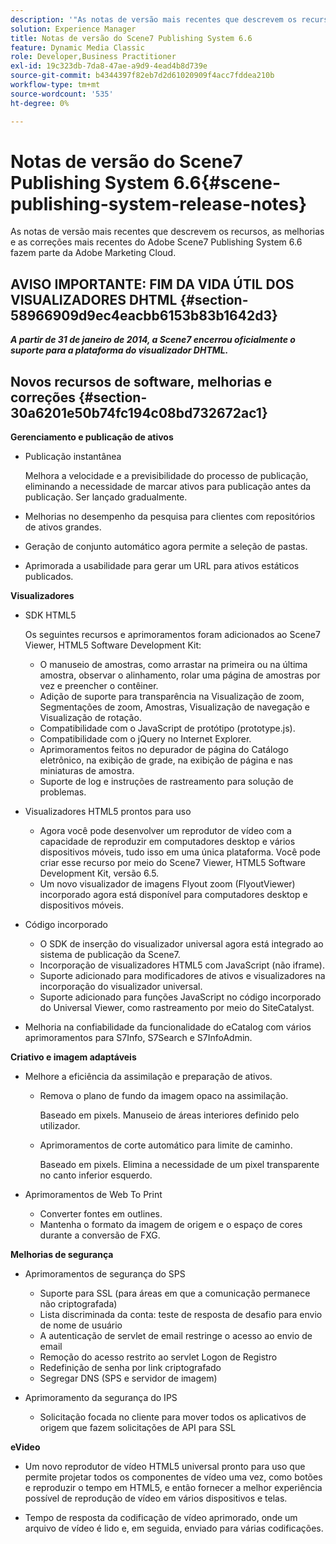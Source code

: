 ```yaml
---
description: '"As notas de versão mais recentes que descrevem os recursos, aprimoramentos e correções mais recentes do Adobe Scene7 Publishing System 6.6, parte da solução Adobe Experience Manager na Adobe Marketing Cloud."'
solution: Experience Manager
title: Notas de versão do Scene7 Publishing System 6.6
feature: Dynamic Media Classic
role: Developer,Business Practitioner
exl-id: 19c323db-7da8-47ae-a9d9-4ead4b8d739e
source-git-commit: b4344397f82eb7d2d61020909f4acc7fddea210b
workflow-type: tm+mt
source-wordcount: '535'
ht-degree: 0%

---
```


# Notas de versão do Scene7 Publishing System 6.6{#scene-publishing-system-release-notes}

As notas de versão mais recentes que descrevem os recursos, as melhorias e as correções mais recentes do Adobe Scene7 Publishing System 6.6 fazem parte da Adobe Marketing Cloud.

## AVISO IMPORTANTE: FIM DA VIDA ÚTIL DOS VISUALIZADORES DHTML {#section-58966909d9ec4eacbb6153b83b1642d3}

***A partir de 31 de janeiro de 2014, a Scene7 encerrou oficialmente o suporte para a plataforma do visualizador DHTML.***

## Novos recursos de software, melhorias e correções {#section-30a6201e50b74fc194c08bd732672ac1}

**Gerenciamento e publicação de ativos**

* Publicação instantânea

   Melhora a velocidade e a previsibilidade do processo de publicação, eliminando a necessidade de marcar ativos para publicação antes da publicação. Ser lançado gradualmente.

* Melhorias no desempenho da pesquisa para clientes com repositórios de ativos grandes.
* Geração de conjunto automático agora permite a seleção de pastas.
* Aprimorada a usabilidade para gerar um URL para ativos estáticos publicados.

**Visualizadores**

* SDK HTML5

   Os seguintes recursos e aprimoramentos foram adicionados ao Scene7 Viewer, HTML5 Software Development Kit:

   * O manuseio de amostras, como arrastar na primeira ou na última amostra, observar o alinhamento, rolar uma página de amostras por vez e preencher o contêiner.
   * Adição de suporte para transparência na Visualização de zoom, Segmentações de zoom, Amostras, Visualização de navegação e Visualização de rotação.
   * Compatibilidade com o JavaScript de protótipo (prototype.js).
   * Compatibilidade com o jQuery no Internet Explorer.
   * Aprimoramentos feitos no depurador de página do Catálogo eletrônico, na exibição de grade, na exibição de página e nas miniaturas de amostra.
   * Suporte de log e instruções de rastreamento para solução de problemas.

* Visualizadores HTML5 prontos para uso

   * Agora você pode desenvolver um reprodutor de vídeo com a capacidade de reproduzir em computadores desktop e vários dispositivos móveis, tudo isso em uma única plataforma. Você pode criar esse recurso por meio do Scene7 Viewer, HTML5 Software Development Kit, versão 6.5.
   * Um novo visualizador de imagens Flyout zoom (FlyoutViewer) incorporado agora está disponível para computadores desktop e dispositivos móveis.

* Código incorporado

   * O SDK de inserção do visualizador universal agora está integrado ao sistema de publicação da Scene7.
   * Incorporação de visualizadores HTML5 com JavaScript (não iframe).
   * Suporte adicionado para modificadores de ativos e visualizadores na incorporação do visualizador universal.
   * Suporte adicionado para funções JavaScript no código incorporado do Universal Viewer, como rastreamento por meio do SiteCatalyst.

* Melhoria na confiabilidade da funcionalidade do eCatalog com vários aprimoramentos para S7Info, S7Search e S7InfoAdmin.

**Criativo e imagem adaptáveis**

* Melhore a eficiência da assimilação e preparação de ativos.

   * Remova o plano de fundo da imagem opaco na assimilação.

      Baseado em pixels. Manuseio de áreas interiores definido pelo utilizador.
   * Aprimoramentos de corte automático para limite de caminho.

      Baseado em pixels. Elimina a necessidade de um pixel transparente no canto inferior esquerdo.

* Aprimoramentos de Web To Print

   * Converter fontes em outlines.
   * Mantenha o formato da imagem de origem e o espaço de cores durante a conversão de FXG.

**Melhorias de segurança**

* Aprimoramentos de segurança do SPS

   * Suporte para SSL (para áreas em que a comunicação permanece não criptografada)
   * Lista discriminada da conta: teste de resposta de desafio para envio de nome de usuário
   * A autenticação de servlet de email restringe o acesso ao envio de email
   * Remoção do acesso restrito ao servlet Logon de Registro
   * Redefinição de senha por link criptografado
   * Segregar DNS (SPS e servidor de imagem)

* Aprimoramento da segurança do IPS

   * Solicitação focada no cliente para mover todos os aplicativos de origem que fazem solicitações de API para SSL

**eVideo**

* Um novo reprodutor de vídeo HTML5 universal pronto para uso que permite projetar todos os componentes de vídeo uma vez, como botões e reproduzir o tempo em HTML5, e então fornecer a melhor experiência possível de reprodução de vídeo em vários dispositivos e telas.

<!--   See [About using HTML5 video](http://help.adobe.com/en_US/scene7/using/WS98ca2e6790647c064dcc4e2c1399dadca0f-8000.html). -->

* Tempo de resposta da codificação de vídeo aprimorado, onde um arquivo de vídeo é lido e, em seguida, enviado para várias codificações.
